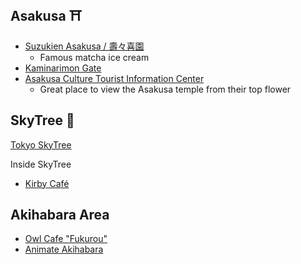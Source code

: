 ## Asakusa ⛩️
* [Suzukien Asakusa / 壽々喜園](https://maps.app.goo.gl/5KjYkA3bT34sz2kf7)
  * Famous matcha ice cream
* [Kaminarimon Gate](https://maps.app.goo.gl/YB99nJkL2xfJvQVv7)
* [Asakusa Culture Tourist Information Center](https://maps.app.goo.gl/sa7oUHoCq4HUTNQg8)
  * Great place to view the Asakusa temple from their top flower

## SkyTree 🗼
[Tokyo SkyTree](https://maps.app.goo.gl/73aAw9T4ERgMjbFT8)

Inside SkyTree
* [Kirby Café](https://maps.app.goo.gl/Vsn7vWcY8GqF3Ps99)

## Akihabara Area
* [Owl Cafe "Fukurou"](https://maps.app.goo.gl/Kh5vMMZ1r6x88Jec6)
* [Animate Akihabara](https://maps.app.goo.gl/tWd91xwdjsyRuex36)